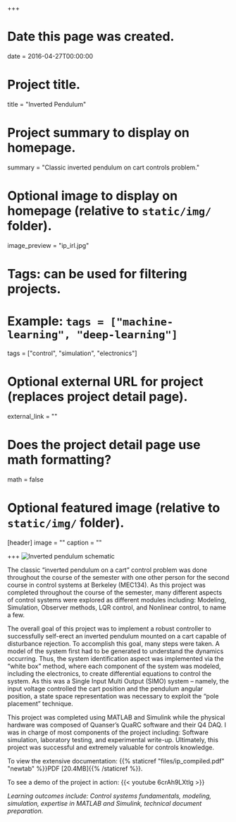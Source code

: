 +++
# Date this page was created.
date = 2016-04-27T00:00:00

# Project title.
title = "Inverted Pendulum"

# Project summary to display on homepage.
summary = "Classic inverted pendulum on cart controls problem."

# Optional image to display on homepage (relative to `static/img/` folder).
image_preview = "ip_irl.jpg"

# Tags: can be used for filtering projects.
# Example: `tags = ["machine-learning", "deep-learning"]`
tags = ["control", "simulation", "electronics"]

# Optional external URL for project (replaces project detail page).
external_link = ""

# Does the project detail page use math formatting?
math = false

# Optional featured image (relative to `static/img/` folder).
[header]
image = ""
caption = ""

+++
![Inverted pendulum schematic](/img/ip.jpg)

The classic “inverted pendulum on a cart” control problem was done throughout the course of the semester with one other person for the second course in control systems at Berkeley (MEC134). As this project was completed throughout the course of the semester, many different aspects of control systems were explored as different modules including: Modeling, Simulation, Observer methods, LQR control, and Nonlinear control, to name a few.

The overall goal of this project was to implement a robust controller to successfully self-erect an inverted pendulum mounted on a cart capable of disturbance rejection. To accomplish this goal, many steps were taken. A model of the system first had to be generated to understand the dynamics occurring. Thus, the system identification aspect was implemented via the “white box” method, where each component of the system was modeled, including the electronics, to create differential equations to control the system. As this was a Single Input Multi Output (SIMO) system – namely, the input voltage controlled the cart position and the pendulum angular position, a state space representation was necessary to exploit the “pole placement” technique.

This project was completed using MATLAB and Simulink while the physical hardware was composed of Quanser’s QuaRC software and their Q4 DAQ. I was in charge of most components of the project including: Software simulation, laboratory testing, and experimental write-up. Ultimately, this project was successful and extremely valuable for controls knowledge.

To view the extensive documentation: {{% staticref "files/ip_compiled.pdf" "newtab" %}}PDF [20.4MB]{{% /staticref %}}.

To see a demo of the project in action: {{< youtube 6crAh9LXtlg >}}

*Learning outcomes include: Control systems fundamentals, modeling, simulation, expertise in MATLAB and Simulink, technical document preparation.*
